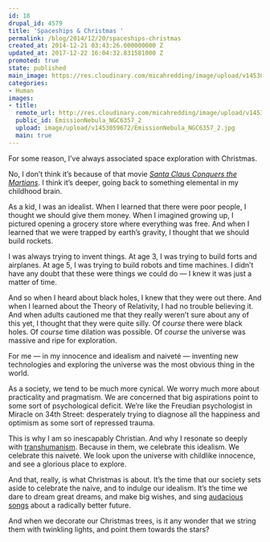 ```yaml
---
id: 18
drupal_id: 4579
title: 'Spaceships & Christmas '
permalink: /blog/2014/12/20/spaceships-christmas
created_at: 2014-12-21 03:43:26.000000000 Z
updated_at: 2017-12-22 16:04:32.831581000 Z
promoted: true
state: published
main_image: https://res.cloudinary.com/micahredding/image/upload/v1453059672/EmissionNebula_NGC6357_2.jpg
categories:
- Human
images:
- title: 
  remote_url: http://res.cloudinary.com/micahredding/image/upload/v1453059672/EmissionNebula_NGC6357_2.jpg
  public_id: EmissionNebula_NGC6357_2
  upload: image/upload/v1453059672/EmissionNebula_NGC6357_2.jpg
  main: true
---
```

For some reason, I’ve always associated space exploration with Christmas. 

No, I don’t think it’s because of that movie *[Santa Claus Conquers the Martians](http://amzn.to/2kYAETD)*. I think it’s deeper, going back to something elemental in my childhood brain. 

As a kid, I was an idealist. When I learned that there were poor people, I thought we should give them money. When I imagined growing up, I pictured opening a grocery store where everything was free. And when I learned that we were trapped by earth’s gravity, I thought that we should build rockets.

I was always trying to invent things. At age 3, I was trying to build forts and airplanes. At age 5, I was trying to build robots and time machines. I didn’t have any doubt that these were things we could do — I knew it was just a matter of time.  

And so when I heard about black holes, I knew that they were out there. And when I learned about the Theory of Relativity, I had no trouble believing it. And when adults cautioned me that they really weren’t sure about any of this yet, I thought that they were quite silly. Of *course* there were black holes. Of *course* time dilation was possible. Of *course* the universe was massive and ripe for exploration.

For me — in my innocence and idealism and naiveté — inventing new technologies and exploring the universe was the most obvious thing in the world.

As a society, we tend to be much more cynical. We worry much more about practicality and pragmatism. We are concerned that big aspirations point to some sort of psychological deficit. We’re like the Freudian psychologist in Miracle on 34th Street: desperately trying to diagnose all the happiness and optimism as some sort of repressed trauma.

This is why I am so inescapably Christian. And why I resonate so deeply with [transhumanism](http://micahredding.com/blog/series/christianity-and-transhumanism). Because in them, we celebrate this idealism. We celebrate this naiveté. We look upon the universe with childlike innocence, and see a glorious place to explore.

And that, really, is what Christmas is about. It’s the time that our society sets aside to celebrate the naive, and to indulge our idealism. It’s the time we dare to dream great dreams, and make big wishes, and sing [audacious songs](http://micahredding.com/blog/2012/12/25/christmas) about a radically better future.

And when we decorate our Christmas trees, is it any wonder that we string them with twinkling lights, and point them towards the stars?
